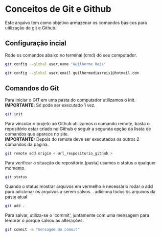 # Conceitos de Git e Github
Este arquivo tem como objetivo armazenar os comandos básicos para utilização de git e Github.

## Configuração incial
Rode os comandos abaixo no terminal (cmd) do seu computador.
```bash
git config --global user.name "Guilherme Reis"

git config --global user.email guilhermediasreis1@hotmail.com
``` 

## Comandos do Git
Para iniciar o GIT em uma pasta do computador utilizamos o init.
**IMPORTANTE**: Só pode ser executado 1 vez.
``` bash
git init
```
Para vincular o projeto ao Github utilizamos o comando remote, basta o repositório estar criado no Github e seguir a segunda opção da lisata
de comandos que aparece no site. <br>
**IMPORTANTE:** Depois do remote deve ser executados os outros 2 comandos da página.
``` bash
git remote add origin < url_respositorio_github >
```


Para verificar a situação do repositório (pasta) usamos o status a qualquer momento.
``` bash
git status
```

Quando o status mostrar arquivos em vermelho é necessário rodar o add para adicionar os arquivos a serem salvos.
. adiciona todos os arquivos da pasta atual
``` bash
git add .

```
Para salvar, utiliza-se o 'commit', juntamente com uma mensagem para lembrar o porque salvou as alterações.
``` bash
git commit -m "mensagem do commit"
```
